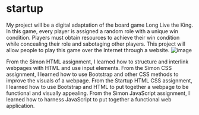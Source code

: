 # startup
My project will be a digital adaptation of the board game Long Live the King. In this game, every player is assigned a random role with a unique win condition. Players must obtain resources to achieve their win condition while concealing their role and sabotaging other players. This project will allow people to play this game over the Internet through a website.
![image](https://user-images.githubusercontent.com/123494773/215232400-bab1778a-ca8d-4f89-9f4f-7ccfd98f8199.png)

From the Simon HTML assignment, I learned how to structure and interlink webpages with HTML and use input elements.
From the Simon CSS assignment, I learned how to use Bootstrap and other CSS methods to improve the visuals of a webpage.
From the Startup HTML CSS assignment, I learned how to use Bootstrap and HTML to put together a webpage to be functional and visually appealing.
From the Simon JavaScript assignment, I learned how to harness JavaScript to put together a functional web application.